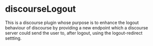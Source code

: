 # discourseLogout
This is a discourse plugin whose purpose is to enhance the logout behaviour of discourse by providing a new endpoint which a discourse server could send the user to, after logout, using the logout-redirect settting.
